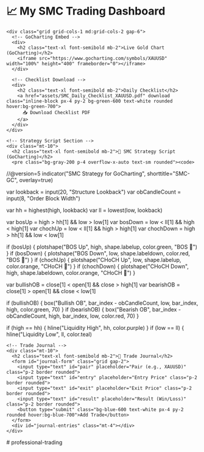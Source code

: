 <!DOCTYPE html>
<html lang="en">
<head>
  <meta charset="UTF-8">
  <title>My SMC Trading Dashboard</title>
  <link href="https://cdn.jsdelivr.net/npm/tailwindcss@2.2.19/dist/tailwind.min.css" rel="stylesheet">
</head>
<body class="bg-gray-100 text-gray-800">
  <div class="container mx-auto p-6">
    <h1 class="text-3xl font-bold mb-4">📈 My SMC Trading Dashboard</h1>

    <div class="grid grid-cols-1 md:grid-cols-2 gap-6">
      <!-- GoCharting Embed -->
      <div>
        <h2 class="text-xl font-semibold mb-2">Live Gold Chart (GoCharting)</h2>
        <iframe src="https://www.gocharting.com/symbols/XAUUSD" width="100%" height="400" frameborder="0"></iframe>
      </div>

      <!-- Checklist Download -->
      <div>
        <h2 class="text-xl font-semibold mb-2">Daily Checklist</h2>
        <a href="assets/SMC_Daily_Checklist_XAUUSD.pdf" download class="inline-block px-4 py-2 bg-green-600 text-white rounded hover:bg-green-700">
          📥 Download Checklist PDF
        </a>
      </div>
    </div>

    <!-- Strategy Script Section -->
    <div class="mt-10">
      <h2 class="text-xl font-semibold mb-2">📜 SMC Strategy Script (GoCharting)</h2>
      <pre class="bg-gray-200 p-4 overflow-x-auto text-sm rounded"><code>
//@version=5
indicator("SMC Strategy for GoCharting", shorttitle="SMC-GC", overlay=true)

var lookback = input(20, "Structure Lookback")
var obCandleCount = input(8, "Order Block Width")

var hh = highest(high, lookback)
var ll = lowest(low, lookback)

var bosUp = high > hh[1] && low > low[1]
var bosDown = low < ll[1] && high < high[1]
var chochUp = low < ll[1] && high > high[1]
var chochDown = high > hh[1] && low < low[1]

if (bosUp) {
    plotshape("BOS Up", high, shape.labelup, color.green, "BOS 🔼")
}
if (bosDown) {
    plotshape("BOS Down", low, shape.labeldown, color.red, "BOS 🔽")
}
if (chochUp) {
    plotshape("CHoCH Up", low, shape.labelup, color.orange, "CHoCH 🔼")
}
if (chochDown) {
    plotshape("CHoCH Down", high, shape.labeldown, color.orange, "CHoCH 🔽")
}

var bullishOB = close[1] < open[1] && close > high[1]
var bearishOB = close[1] > open[1] && close < low[1]

if (bullishOB) {
    box("Bullish OB", bar_index - obCandleCount, low, bar_index, high, color.green, 70)
}
if (bearishOB) {
    box("Bearish OB", bar_index - obCandleCount, high, bar_index, low, color.red, 70)
}

if (high == hh) {
    hline("Liquidity High", hh, color.purple)
}
if (low == ll) {
    hline("Liquidity Low", ll, color.teal)
</code></pre>
    </div>

    <!-- Trade Journal -->
    <div class="mt-10">
      <h2 class="text-xl font-semibold mb-2">📘 Trade Journal</h2>
      <form id="journal-form" class="grid gap-2">
        <input type="text" id="pair" placeholder="Pair (e.g., XAUUSD)" class="p-2 border rounded">
        <input type="text" id="entry" placeholder="Entry Price" class="p-2 border rounded">
        <input type="text" id="exit" placeholder="Exit Price" class="p-2 border rounded">
        <input type="text" id="result" placeholder="Result (Win/Loss)" class="p-2 border rounded">
        <button type="submit" class="bg-blue-600 text-white px-4 py-2 rounded hover:bg-blue-700">Add Trade</button>
      </form>
      <div id="journal-entries" class="mt-4"></div>
    </div>
  </div>

<script>
  const form = document.getElementById('journal-form');
  const entriesDiv = document.getElementById('journal-entries');
  const trades = JSON.parse(localStorage.getItem('trades') || '[]');

  function updateEntries() {
    entriesDiv.innerHTML = trades.map(t => 
      `<div class='border-b py-2'><b>${t.pair}</b> | Entry: ${t.entry} | Exit: ${t.exit} | Result: ${t.result}</div>`
    ).join('');
  }

  form.onsubmit = function(e) {
    e.preventDefault();
    const trade = {
      pair: form.pair.value,
      entry: form.entry.value,
      exit: form.exit.value,
      result: form.result.value
    };
    trades.push(trade);
    localStorage.setItem('trades', JSON.stringify(trades));
    updateEntries();
    form.reset();
  }

  updateEntries();
</script>
</body>
</html>
# professional-trading

